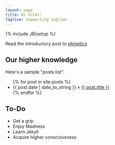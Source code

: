 ```yaml
---
layout: page
title: Hi Folks!
tagline: Supporting tagline
---
```

{% include JB/setup %}

Read the introductury post to [phinetics](http://localhost:4000/lessons/2015/09/16/phinetics-introduction/)

    
## Our higher knowledge

Here's a sample "posts list".

<ul class="posts">
  {% for post in site.posts %}
    <li><span>{{ post.date | date_to_string }}</span> &raquo; <a href="{{ BASE_PATH }}{{ post.url }}">{{ post.title }}</a></li>
  {% endfor %}
</ul>

## To-Do

- Get a grip
- Enjoy Madness
- Learn Jekyll
- Acquire higher consciousness



